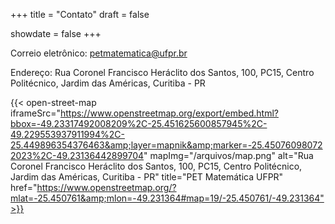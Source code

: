 +++
title = "Contato"
draft = false

showdate = false
+++

Correio eletrônico: [petmatematica@ufpr.br](mailto:petmatematica@ufpr.br)

Endereço: Rua Coronel Francisco Heráclito dos Santos, 100, PC15, Centro Politécnico, Jardim das Américas, Curitiba - PR

{{< open-street-map iframeSrc="https://www.openstreetmap.org/export/embed.html?bbox=-49.23317492008209%2C-25.451625600857945%2C-49.229553937911994%2C-25.449896354376463&amp;layer=mapnik&amp;marker=-25.450760980722023%2C-49.23136442899704" mapImg="/arquivos/map.png" alt="Rua Coronel Francisco Heráclito dos Santos, 100, PC15, Centro Politécnico, Jardim das Américas, Curitiba - PR" title="PET Matemática UFPR" href="https://www.openstreetmap.org/?mlat=-25.450761&amp;mlon=-49.231364#map=19/-25.450761/-49.231364">}}